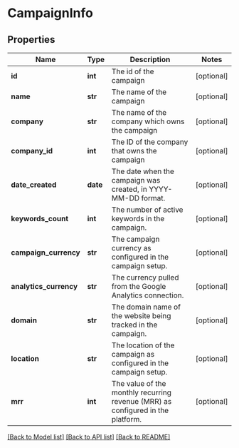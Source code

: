 # CampaignInfo

## Properties
Name | Type | Description | Notes
------------ | ------------- | ------------- | -------------
**id** | **int** | The id of the campaign | [optional] 
**name** | **str** | The name of the campaign | [optional] 
**company** | **str** | The name of the company which owns the campaign | [optional] 
**company_id** | **int** | The ID of the company that owns the campaign | [optional] 
**date_created** | **date** | The date when the campaign was created, in YYYY-MM-DD format. | [optional] 
**keywords_count** | **int** | The number of active keywords in the campaign. | [optional] 
**campaign_currency** | **str** | The campaign currency as configured in the campaign setup. | [optional] 
**analytics_currency** | **str** | The currency pulled from the Google Analytics connection. | [optional] 
**domain** | **str** | The domain name of the website being tracked in the campaign. | [optional] 
**location** | **str** | The location of the campaign as configured in the campaign setup. | [optional] 
**mrr** | **int** | The value of the monthly recurring revenue (MRR) as configured in the platform. | [optional] 

[[Back to Model list]](../README.md#documentation-for-models) [[Back to API list]](../README.md#documentation-for-api-endpoints) [[Back to README]](../README.md)


